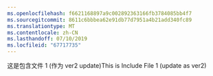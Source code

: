 ```yaml
---
ms.openlocfilehash: f6621168897a9c002892363166fb3784085bb4f7
ms.sourcegitcommit: 8611c6bbbea62e91db77d7951a4b21add340fc89
ms.translationtype: MT
ms.contentlocale: zh-CN
ms.lasthandoff: 07/10/2019
ms.locfileid: "67717735"
---
```

<span data-ttu-id="9cd80-101">这是包含文件 1 (作为 ver2 update)</span><span class="sxs-lookup"><span data-stu-id="9cd80-101">This is Include File 1 (update as ver2)</span></span>
